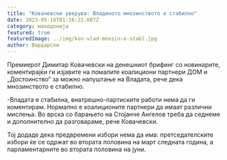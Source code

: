```yaml
---
title: "Ковачевски уверува: Владиното мнозинството е стабилно"
date: 2023-05-16T01:16:22.607Z
category: македонија
featured: true
featuredImage: ../img/kov-vlad-mnozin-e-stabl.jpg
author: Вардарски
---
```

<!--StartFragment-->

Премиерот Димитар Ковачевски на денешниот брифинг со новинарите, коментирајќи ги изјавите на помалите коалициони партнери ДОМ и „Достоинство“ за можно напуштање на Владата, рече дека мнозинството е стабилно.

\-Владата е стабилна, внатрешно-партиските работи нема да ги коментирам. Нормално е коалиционите партнери да имаат различни мислења. Во врска со барањето на Стојанче Ангелов треба да седнеме и дополнително да разговараме, рече Ковачевски.

Тој додаде дека предвремени избори нема да има: претседателските избори ќе се одржат во втората половина на март следната година, а парламентарните во втората половина на јуни.

<!--EndFragment-->